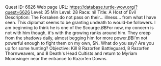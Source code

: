 Quest ID: 6626
Web page URL: https://database.turtle-wow.org/?quest=6626
Level: 35
Min Level: 28
Race: nil
Title: A Host of Evil
Description: The Forsaken do not pass on their... illness... from what I have seen. This diplomat seems to be granting undeath to would-be followers. I am beginning to think he is one of the Scourge.$B$BFor now, my concern is not with him though, it's with the growing ranks around him. They creep from the shadows daily, almost begging him for more power.$B$BI'm not powerful enough to fight them on my own, $N. What do you say? Are you up for some hunting?
Objective: Kill 8 Razorfen Battleguard, 8 Razorfen Thornweavers, and 8 Death's Head Cultists and return to Myriam Moonsinger near the entrance to Razorfen Downs.
